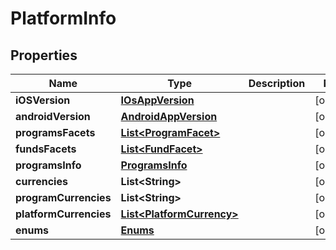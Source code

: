 
# PlatformInfo

## Properties
Name | Type | Description | Notes
------------ | ------------- | ------------- | -------------
**iOSVersion** | [**IOsAppVersion**](IOsAppVersion.md) |  |  [optional]
**androidVersion** | [**AndroidAppVersion**](AndroidAppVersion.md) |  |  [optional]
**programsFacets** | [**List&lt;ProgramFacet&gt;**](ProgramFacet.md) |  |  [optional]
**fundsFacets** | [**List&lt;FundFacet&gt;**](FundFacet.md) |  |  [optional]
**programsInfo** | [**ProgramsInfo**](ProgramsInfo.md) |  |  [optional]
**currencies** | **List&lt;String&gt;** |  |  [optional]
**programCurrencies** | **List&lt;String&gt;** |  |  [optional]
**platformCurrencies** | [**List&lt;PlatformCurrency&gt;**](PlatformCurrency.md) |  |  [optional]
**enums** | [**Enums**](Enums.md) |  |  [optional]



